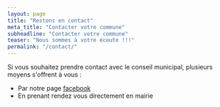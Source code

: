 ```yaml
---
layout: page
title: "Restons en contact"
meta_title: "Contacter votre commune"
subheadline: "Contacter votre commune"
teaser: "Nous sommes à votre écoute !!!"
permalink: "/contact/"
---
```

Si vous souhaitez prendre contact avec le conseil municipal, plusieurs moyens s'offrent à vous : 

- Par notre page [facebook][2]
- En prenant rendez vous directement en mairie


 [2]: https://www.facebook.com/laVieACouthenans
